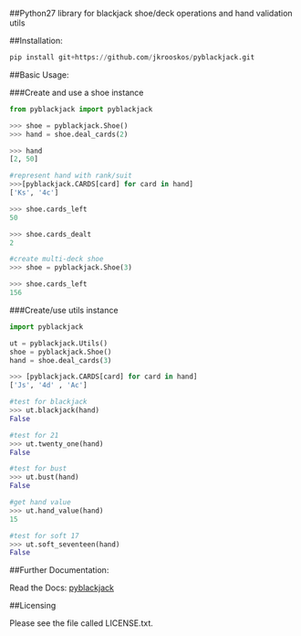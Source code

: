 ##Python27 library for blackjack shoe/deck operations and hand validation utils

##Installation:

```python
pip install git+https://github.com/jkrooskos/pyblackjack.git
```
##Basic Usage:

###Create and use a shoe instance
```python
from pyblackjack import pyblackjack

>>> shoe = pyblackjack.Shoe()
>>> hand = shoe.deal_cards(2)

>>> hand
[2, 50]

#represent hand with rank/suit
>>>[pyblackjack.CARDS[card] for card in hand]
['Ks', '4c']

>>> shoe.cards_left
50

>>> shoe.cards_dealt
2

#create multi-deck shoe
>>> shoe = pyblackjack.Shoe(3)

>>> shoe.cards_left
156

```

###Create/use utils instance
```python
import pyblackjack

ut = pyblackjack.Utils()
shoe = pyblackjack.Shoe()
hand = shoe.deal_cards(3)

>>> [pyblackjack.CARDS[card] for card in hand]
['Js', '4d' , 'Ac']

#test for blackjack
>>> ut.blackjack(hand)
False

#test for 21
>>> ut.twenty_one(hand)
False

#test for bust
>>> ut.bust(hand)
False

#get hand value
>>> ut.hand_value(hand)
15

#test for soft 17
>>> ut.soft_seventeen(hand)
False
```
##Further Documentation:

Read the Docs:   <a href=http://pyblackjack.readthedocs.org>pyblackjack</a>

##Licensing
 
Please see the file called LICENSE.txt.

